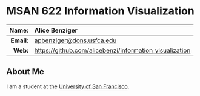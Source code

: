 
MSAN 622 Information Visualization
==================================

|  **Name:** | Alice Benziger           |
|-----------:|:-----------------------|
| **Email:** | <apbenziger@dons.usfca.edu> |
|   **Web:** | <https://github.com/alicebenzi/information_visualization> |

## About Me ##

I am a student at the [University of San Francisco](http://www.usfca.edu/). 